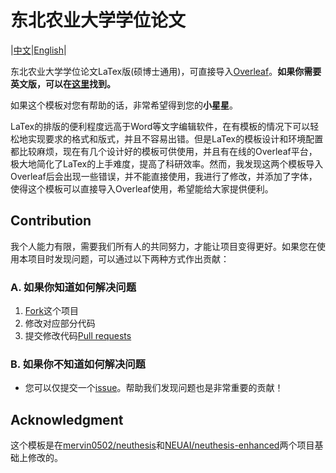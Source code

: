 # 东北农业大学学位论文
|[中文](https://github.com/sci-m-wang/NEU-Thesis/blob/main/zh.md)|[English](https://github.com/sci-m-wang/NEU-Thesis/blob/main/README.md)|


东北农业大学学位论文LaTex版(硕博士通用)，可直接导入[Overleaf](https://www.overleaf.com/)。**如果你需要英文版，可以在[这里](https://github.com/sci-m-wang/NEU-Thesis/tree/main/NEU-Thesis-en)找到。**

如果这个模板对您有帮助的话，非常希望得到您的**小星星**。

LaTex的排版的便利程度远高于Word等文字编辑软件，在有模板的情况下可以轻松地实现要求的格式和版式，并且不容易出错。但是LaTex的模板设计和环境配置都比较麻烦，现在有几个设计好的模板可供使用，并且有在线的Overleaf平台，极大地简化了LaTex的上手难度，提高了科研效率。然而，我发现这两个模板导入Overleaf后会出现一些错误，并不能直接使用，我进行了修改，并添加了字体，使得这个模板可以直接导入Overleaf使用，希望能给大家提供便利。

## Contribution
我个人能力有限，需要我们所有人的共同努力，才能让项目变得更好。如果您在使用本项目时发现问题，可以通过以下两种方式作出贡献：

### A. 如果你知道如何解决问题
1. [Fork](https://github.com/sci-m-wang/NEU-Thesis/fork)这个项目
2. 修改对应部分代码
3. 提交修改代码[Pull requests](https://github.com/sci-m-wang/NEU-Thesis/pulls)

### B. 如果你不知道如何解决问题
- 您可以仅提交一个[issue](https://github.com/sci-m-wang/NEU-Thesis/issues)。帮助我们发现问题也是非常重要的贡献！

## Acknowledgment
这个模板是在[mervin0502/neuthesis](https://github.com/mervin0502/neuthesis)和[NEUAI/neuthesis-enhanced](https://github.com/NEUAI/neuthesis-enhanced)两个项目基础上修改的。
